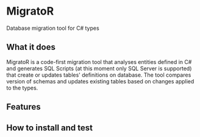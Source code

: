 # MigratoR
Database migration tool for C# types

## What it does
MigratoR is a code-first migration tool that analyses entities defined in C# and generates SQL Scripts (at this moment only SQL Server is supported) that create or updates tables' definitions on database. 
The tool compares version of schemas and updates existing tables based on changes applied to the types. 


## Features 


## How to install and test 

